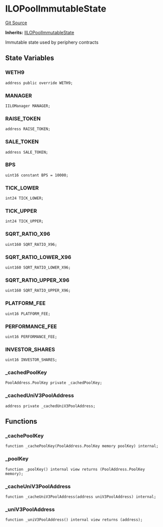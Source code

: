 # ILOPoolImmutableState
[Git Source](https://github.com/KYRDTeam/ilo-contracts/blob/da7613c22bad547ebd26a45d76010fc3957237e9/src/base/ILOPoolImmutableState.sol)

**Inherits:**
[IILOPoolImmutableState](/src/interfaces/IILOPoolImmutableState.sol/interface.IILOPoolImmutableState.md)

Immutable state used by periphery contracts


## State Variables
### WETH9

```solidity
address public override WETH9;
```


### MANAGER

```solidity
IILOManager MANAGER;
```


### RAISE_TOKEN

```solidity
address RAISE_TOKEN;
```


### SALE_TOKEN

```solidity
address SALE_TOKEN;
```


### BPS

```solidity
uint16 constant BPS = 10000;
```


### TICK_LOWER

```solidity
int24 TICK_LOWER;
```


### TICK_UPPER

```solidity
int24 TICK_UPPER;
```


### SQRT_RATIO_X96

```solidity
uint160 SQRT_RATIO_X96;
```


### SQRT_RATIO_LOWER_X96

```solidity
uint160 SQRT_RATIO_LOWER_X96;
```


### SQRT_RATIO_UPPER_X96

```solidity
uint160 SQRT_RATIO_UPPER_X96;
```


### PLATFORM_FEE

```solidity
uint16 PLATFORM_FEE;
```


### PERFORMANCE_FEE

```solidity
uint16 PERFORMANCE_FEE;
```


### INVESTOR_SHARES

```solidity
uint16 INVESTOR_SHARES;
```


### _cachedPoolKey

```solidity
PoolAddress.PoolKey private _cachedPoolKey;
```


### _cachedUniV3PoolAddress

```solidity
address private _cachedUniV3PoolAddress;
```


## Functions
### _cachePoolKey


```solidity
function _cachePoolKey(PoolAddress.PoolKey memory poolKey) internal;
```

### _poolKey


```solidity
function _poolKey() internal view returns (PoolAddress.PoolKey memory);
```

### _cacheUniV3PoolAddress


```solidity
function _cacheUniV3PoolAddress(address uniV3PoolAddress) internal;
```

### _uniV3PoolAddress


```solidity
function _uniV3PoolAddress() internal view returns (address);
```

